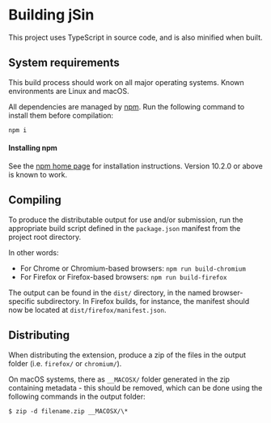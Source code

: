 # Building jSin

This project uses TypeScript in source code, and is also minified when built.


## System requirements

This build process should work on all major operating systems. Known environments are Linux and macOS.

All dependencies are managed by [npm](https://www.npmjs.com/). Run the following command to install them before compilation:
```
npm i
```

#### Installing npm

See the [npm home page](https://www.npmjs.com/) for installation instructions. Version 10.2.0 or above is known to work.


## Compiling

To produce the distributable output for use and/or submission, run the appropriate build script defined in the `package.json` manifest from
the project root directory.

In other words:
  - For Chrome or Chromium-based browsers: `npm run build-chromium`
  - For Firefox or Firefox-based browsers: `npm run build-firefox`

The output can be found in the `dist/` directory, in the named browser-specific subdirectory. In Firefox builds, for instance, the manifest
should now be located at `dist/firefox/manifest.json`.


## Distributing

When distributing the extension, produce a zip of the files in the output folder (i.e. `firefox/` or `chromium/`).

On macOS systems, there as `__MACOSX/` folder generated in the zip containing metadata - this should be removed, which can be done using the
following commands in the output folder:
```
$ zip -d filename.zip __MACOSX/\*
```
